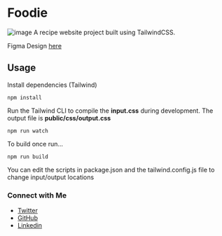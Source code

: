 # Foodie

![image](https://github.com/jfmartinz/Foodie/assets/129386460/04dab2c1-b364-417a-a7e0-f63728db4ad5)
A recipe website project built using TailwindCSS. 

Figma Design [here](https://www.figma.com/file/gLC4QMjYxwOMjDyht2NXGi/Untitled?type=design&node-id=0%3A1&mode=design&t=fwYRpGHK8ZGSLUjU-1)

## Usage

Install dependencies (Tailwind)

```
npm install
```

Run the Tailwind CLI to compile the **input.css** during development. The output file is **public/css/output.css**

```
npm run watch
```

To build once run...

```
npm run build
```

You can edit the scripts in package.json and the tailwind.config.js file to change input/output locations

### Connect with Me
- [Twitter](https://twitter.com/jfmartinz)<br>
- [GitHub](https://github.com/jfmartinz)<br>
- [Linkedin](https://www.linkedin.com/in/jfmartinz/)

